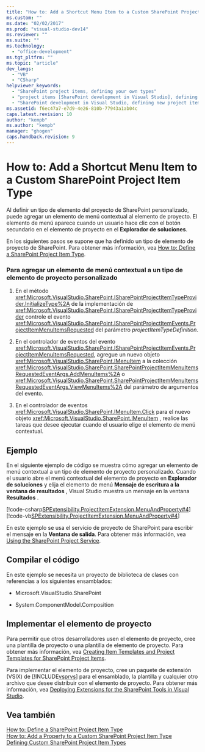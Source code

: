 ```yaml
---
title: "How to: Add a Shortcut Menu Item to a Custom SharePoint Project Item Type"
ms.custom: ""
ms.date: "02/02/2017"
ms.prod: "visual-studio-dev14"
ms.reviewer: ""
ms.suite: ""
ms.technology: 
  - "office-development"
ms.tgt_pltfrm: ""
ms.topic: "article"
dev_langs: 
  - "VB"
  - "CSharp"
helpviewer_keywords: 
  - "SharePoint project items, defining your own types"
  - "project items [SharePoint development in Visual Studio], defining your own types"
  - "SharePoint development in Visual Studio, defining new project item types"
ms.assetid: f6ec47a7-e7d9-4e26-810b-77943a1ab04c
caps.latest.revision: 10
author: "kempb"
ms.author: "kempb"
manager: "ghogen"
caps.handback.revision: 9
---
```

# How to: Add a Shortcut Menu Item to a Custom SharePoint Project Item Type
  Al definir un tipo de elemento del proyecto de SharePoint personalizado, puede agregar un elemento de menú contextual al elemento de proyecto.  El elemento de menú aparece cuando un usuario hace clic con el botón secundario en el elemento de proyecto en el **Explorador de soluciones**.  
  
 En los siguientes pasos se supone que ha definido un tipo de elemento de proyecto de SharePoint.  Para obtener más información, vea [How to: Define a SharePoint Project Item Type](../sharepoint/how-to-define-a-sharepoint-project-item-type.md).  
  
### Para agregar un elemento de menú contextual a un tipo de elemento de proyecto personalizado  
  
1.  En el método <xref:Microsoft.VisualStudio.SharePoint.ISharePointProjectItemTypeProvider.InitializeType%2A> de la implementación de <xref:Microsoft.VisualStudio.SharePoint.ISharePointProjectItemTypeProvider> controle el evento <xref:Microsoft.VisualStudio.SharePoint.ISharePointProjectItemEvents.ProjectItemMenuItemsRequested> del parámetro *projectItemTypeDefinition*.  
  
2.  En el controlador de eventos del evento <xref:Microsoft.VisualStudio.SharePoint.ISharePointProjectItemEvents.ProjectItemMenuItemsRequested>, agregue un nuevo objeto <xref:Microsoft.VisualStudio.SharePoint.IMenuItem> a la colección <xref:Microsoft.VisualStudio.SharePoint.SharePointProjectItemMenuItemsRequestedEventArgs.AddMenuItems%2A> o <xref:Microsoft.VisualStudio.SharePoint.SharePointProjectItemMenuItemsRequestedEventArgs.ViewMenuItems%2A> del parámetro de argumentos del evento.  
  
3.  En el controlador de eventos <xref:Microsoft.VisualStudio.SharePoint.IMenuItem.Click> para el nuevo objeto <xref:Microsoft.VisualStudio.SharePoint.IMenuItem> , realice las tareas que desee ejecutar cuando el usuario elige el elemento de menú contextual.  
  
## Ejemplo  
 En el siguiente ejemplo de código se muestra cómo agregar un elemento de menú contextual a un tipo de elemento de proyecto personalizado.  Cuando el usuario abre el menú contextual del elemento de proyecto en **Explorador de soluciones** y elija el elemento de menú **Mensaje de escritura a la ventana de resultados** , Visual Studio muestra un mensaje en la ventana **Resultados** .  
  
 [!code-csharp[SPExtensibility.ProjectItemExtension.MenuAndProperty#4](../snippets/csharp/VS_Snippets_OfficeSP/spextensibility.projectitemextension.menuandproperty/cs/extension/projectitemtypemenu.cs#4)]
 [!code-vb[SPExtensibility.ProjectItemExtension.MenuAndProperty#4](../snippets/visualbasic/VS_Snippets_OfficeSP/spextensibility.projectitemextension.menuandproperty/vb/extension/projectitemtypemenu.vb#4)]  
  
 En este ejemplo se usa el servicio de proyecto de SharePoint para escribir el mensaje en la **Ventana de salida**.  Para obtener más información, vea [Using the SharePoint Project Service](../sharepoint/using-the-sharepoint-project-service.md).  
  
## Compilar el código  
 En este ejemplo se necesita un proyecto de biblioteca de clases con referencias a los siguientes ensamblados:  
  
-   Microsoft.VisualStudio.SharePoint  
  
-   System.ComponentModel.Composition  
  
## Implementar el elemento de proyecto  
 Para permitir que otros desarrolladores usen el elemento de proyecto, cree una plantilla de proyecto o una plantilla de elemento de proyecto.  Para obtener más información, vea [Creating Item Templates and Project Templates for SharePoint Project Items](../sharepoint/creating-item-templates-and-project-templates-for-sharepoint-project-items.md).  
  
 Para implementar el elemento de proyecto, cree un paquete de extensión \(VSIX\) de [!INCLUDE[vsprvs](../sharepoint/includes/vsprvs-md.md)] para el ensamblado, la plantilla y cualquier otro archivo que desee distribuir con el elemento de proyecto.  Para obtener más información, vea [Deploying Extensions for the SharePoint Tools in Visual Studio](../sharepoint/deploying-extensions-for-the-sharepoint-tools-in-visual-studio.md).  
  
## Vea también  
 [How to: Define a SharePoint Project Item Type](../sharepoint/how-to-define-a-sharepoint-project-item-type.md)   
 [How to: Add a Property to a Custom SharePoint Project Item Type](../sharepoint/how-to-add-a-property-to-a-custom-sharepoint-project-item-type.md)   
 [Defining Custom SharePoint Project Item Types](../sharepoint/defining-custom-sharepoint-project-item-types.md)  
  
  